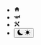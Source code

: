 - [<svg xmlns="http://www.w3.org/2000/svg" width="1em" height="1em" viewBox="0 0 24 24"><path fill="currentColor" d="M10 20v-6h4v6h5v-8h3L12 3L2 12h3v8h5Z"/></svg>](/accueil.md)
- [<svg xmlns="http://www.w3.org/2000/svg" width="1em" height="1em" viewBox="0 0 24 24"><path fill="currentColor" d="M22 6c-1 5-7 5-7 5H4c-1 0-2-1-2-1H1v4h1s1-1 2-1h.3c-.2.3-.3.6-.3 1v2c0 1.1.9 2 2 2h1v1h2v-1h1v1h2v-1h1v1h2v-1h1c1.1 0 2-.9 2-2v-2c0-.1 0-.3-.1-.4c1.7.6 3.5 1.8 4.1 4.4h1V6h-1M6 16.5c-.3 0-.5-.2-.5-.5v-2c0-.3.2-.5.5-.5h1v3H6m3 0v-3h1v3H9m3 0v-3h1v3h-1m4.5-.5c0 .3-.2.5-.5.5h-1v-3h1c.3 0 .5.2.5.5v2M9 10H7V9h2v1m3 0h-2V9h2v1m3 0h-2V9h2v1Z"/></svg>](/playlist/playlist.md)
- [<svg xmlns="http://www.w3.org/2000/svg" width="1em" height="1em" viewBox="0 0 24 24"><path fill="currentColor" d="m21.71 20.29l-1.42 1.42a1 1 0 0 1-1.41 0L7 9.85A3.81 3.81 0 0 1 6 10a4 4 0 0 1-3.78-5.3l2.54 2.54l.53-.53l1.42-1.42l.53-.53L4.7 2.22A4 4 0 0 1 10 6a3.81 3.81 0 0 1-.15 1l11.86 11.88a1 1 0 0 1 0 1.41M2.29 18.88a1 1 0 0 0 0 1.41l1.42 1.42a1 1 0 0 0 1.41 0l5.47-5.46l-2.83-2.83M20 2l-4 2v2l-2.17 2.17l2 2L18 8h2l2-4Z"/></svg>](/outils/outils.md)
- <button class="btn-theme">
    <svg id="moon" xmlns="http://www.w3.org/2000/svg" width="1em" height="1em" viewBox="0 0 16 16"><path fill="currentColor" d="M6 .278a.768.768 0 0 1 .08.858a7.208 7.208 0 0 0-.878 3.46c0 4.021 3.278 7.277 7.318 7.277c.527 0 1.04-.055 1.533-.16a.787.787 0 0 1 .81.316a.733.733 0 0 1-.031.893A8.349 8.349 0 0 1 8.344 16C3.734 16 0 12.286 0 7.71C0 4.266 2.114 1.312 5.124.06A.752.752 0 0 1 6 .278z"/></svg>
    <svg hidden id="sun" xmlns="http://www.w3.org/2000/svg" width="1em" height="1em" viewBox="0 0 16 16"><path fill="currentColor" d="M8 12a4 4 0 1 0 0-8a4 4 0 0 0 0 8zM8 0a.5.5 0 0 1 .5.5v2a.5.5 0 0 1-1 0v-2A.5.5 0 0 1 8 0zm0 13a.5.5 0 0 1 .5.5v2a.5.5 0 0 1-1 0v-2A.5.5 0 0 1 8 13zm8-5a.5.5 0 0 1-.5.5h-2a.5.5 0 0 1 0-1h2a.5.5 0 0 1 .5.5zM3 8a.5.5 0 0 1-.5.5h-2a.5.5 0 0 1 0-1h2A.5.5 0 0 1 3 8zm10.657-5.657a.5.5 0 0 1 0 .707l-1.414 1.415a.5.5 0 1 1-.707-.708l1.414-1.414a.5.5 0 0 1 .707 0zm-9.193 9.193a.5.5 0 0 1 0 .707L3.05 13.657a.5.5 0 0 1-.707-.707l1.414-1.414a.5.5 0 0 1 .707 0zm9.193 2.121a.5.5 0 0 1-.707 0l-1.414-1.414a.5.5 0 0 1 .707-.707l1.414 1.414a.5.5 0 0 1 0 .707zM4.464 4.465a.5.5 0 0 1-.707 0L2.343 3.05a.5.5 0 1 1 .707-.707l1.414 1.414a.5.5 0 0 1 0 .708z"/></svg>
  </button>



